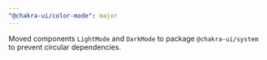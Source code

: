 ```yaml
---
"@chakra-ui/color-mode": major
---
```


Moved components `LightMode` and `DarkMode` to package `@chakra-ui/system` to
prevent circular dependencies.
